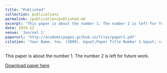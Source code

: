 ```yaml
---
title: "Published"
collection: publications
permalink: /publication/published.md
excerpt: 'This paper is about the number 1. The number 2 is left for future work.'
date: 2019-12
venue: 'Journal 1'
paperurl: 'http://academicpages.github.io/files/paper1.pdf'
citation: 'Your Name, You. (2009). &quot;Paper Title Number 1.&quot; <i>Journal 1</i>. 1(1).'
---
```

This paper is about the number 1. The number 2 is left for future work.

[Download paper here](https://d-nb.info/1211178536/34)
